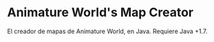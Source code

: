 # Animature World's Map Creator #

El creador de mapas de Animature World, en Java. Requiere Java +1.7.
